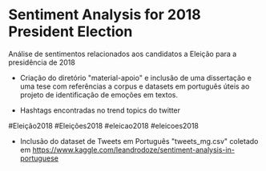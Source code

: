 # Sentiment Analysis for 2018 President Election

Análise de sentimentos relacionados aos candidatos a Eleição para a presidência de 2018

- Criação do diretório "material-apoio" e inclusão de uma dissertação e uma tese com referências a corpus e datasets em português úteis ao projeto de identificação de emoções em textos.

- Hashtags encontradas no trend topics do twitter

#Eleição2018
#Eleições2018
#eleicao2018
#eleicoes2018

- Inclusão do dataset de Tweets em Português "tweets_mg.csv" coletado em https://www.kaggle.com/leandrodoze/sentiment-analysis-in-portuguese
